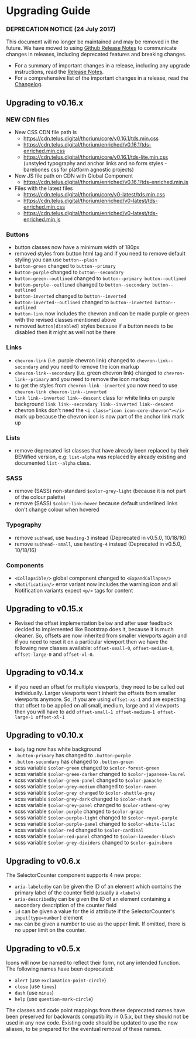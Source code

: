 # Upgrading Guide

### DEPRECATION NOTICE (24 July 2017)

This document will no longer be maintained and may be removed in the future. We have moved to using [Github Release Notes](https://github.com/telusdigital/tds/releases)
to communicate changes in releases, including deprecated features and breaking changes.

* For a summary of important changes in a release, including any upgrade instructions, read the [Release Notes](https://github.com/telusdigital/tds/releases).
* For a comprehensive list of the important changes in a release, read the [Changelog](https://github.com/telusdigital/tds/blob/master/CHANGELOG.md).


## Upgrading to v0.16.x

### NEW CDN files
* New CSS CDN file path is
  * https://cdn.telus.digital/thorium/core/v0.16.1/tds.min.css
  * https://cdn.telus.digital/thorium/enriched/v0.16.1/tds-enriched.min.css
  * https://cdn.telus.digital/thorium/core/v0.16.1/tds-lite.min.css (unstyled typography and anchor links and no form styles - barebones css for platform agnostic projects)
* New JS file path on CDN with Global Component
  * https://cdn.telus.digital/thorium/enriched/v0.16.1/tds-enriched.min.js
* Files with the latest files
  * https://cdn.telus.digital/thorium/core/v0-latest/tds.min.css
  * https://cdn.telus.digital/thorium/enriched/v0-latest/tds-enriched.min.css
  * https://cdn.telus.digital/thorium/enriched/v0-latest/tds-enriched.min.js

### Buttons
* button classes now have a minimum width of 180px
* removed styles from button html tag and if you need to remove default styling you can use `button--plain`
* `button-green` changed to `button--primary`
* `button-purple` changed to `button--secondary`
* `button-green--outlined` changed to `button--primary button--outlined`
* `button-purple--outlined` changed to `button--secondary button--outlined`
* `button-inverted` changed to `button--inverted`
* `button-inverted--outlined` changed to `button--inverted button--outlined`
* `button-link` now includes the chevron and can be made purple or green with the revised classes mentioned above
* removed `button[disabled]` styles because if a button needs to be disabled then it might as well not be there

### Links
* `chevron-link` (i.e. purple chevron link) changed to `chevron-link--secondary` and you need to remove the icon markup
* `chevron-link--secondary` (i.e. green chevron link) changed to `chevron-link--primary` and you need to remove the icon markup
* to get the styles from `chevron-link--inverted` you now need to use `chevron-link chevron-link--inverted`
* `link link--inverted link--descent` class for white links on purple background `link link--secondary link--inverted link--descent`
* chevron links don't need the `<i class="icon icon-core-chevron"></i>` mark up because the chevron icon is now part of the anchor link mark up

### Lists
* remove deprecated list classes that have already been replaced by their BEMified version, e.g: `list-alpha` was replaced by already existing and documented `list--alpha` class.

### SASS
* remove (SASS) non-standard `$color-grey-light` (because it is not part of the colour palette)
* remove (SASS) `$color-link-hover` because default underlined links don't change colour when hovered

### Typography
* remove `subhead`, use `heading-3` instead (Deprecated in v0.5.0, 10/18/16)
* remove `subhead--small`, use `heading-4` instead (Deprecated in v0.5.0, 10/18/16)

### Components
* `<Collapsible/>` global component changed to `<ExpandCollapse/>`
* `<Notification/>` error variant now includes the warning icon and all Notification variants expect `<p/>` tags for content


## Upgrading to v0.15.x

* Revised the offset implementation below and after user feedback decided to implemented like Bootstrap does it, because it is much cleaner. So, offsets are now inherited from smaller viewports again and if you need to reset it on a particular viewport then we have the following new classes available: `offset-small-0`, `offset-medium-0`, `offset-large-0` and `offset-xl-0`.


## Upgrading to v0.14.x

* if you need an offset for multiple viewports, they need to be called out individually. Larger
viewports won't inherit the offsets from smaller viewports anymore. So, if you are using `offset-xs-1` and are expecting that offset to be applied on all small, medium, large and xl viewports then you will have to add `offset-small-1 offset-medium-1 offset-large-1 offset-xl-1`

## Upgrading to v0.10.x

* `body` tag now has white background
* `.button-primary` has changed to `.button-purple`
* `.button-secondary` has changed to `.button-green`
* scss variable `$color-green` changed to `$color-forest-green`
* scss variable `$color-green-darker` changed to `$color-japanese-laurel`
* scss variable `$color-green-panel` changed to `$color-panache`
* scss variable `$color-grey-medium` changed to `$color-raven`
* scss variable `$color-grey changed` to `$color-shuttle-grey`
* scss variable `$color-grey-dark` changed to `$color-shark`
* scss variable `$color-grey-panel` changed to `$color-athens-grey`
* scss variable `$color-purple` changed to `$color-grape`
* scss variable `$color-purple-light` changed to `$color-royal-purple`
* scss variable `$color-purple-panel` changed to `$color-white-lilac`
* scss variable `$color-red` changed to `$color-cardinal`
* scss variable `$color-red-panel` changed to `$color-lavender-blush`
* scss variable `$color-grey-dividers` changed to `$color-gainsboro`


## Upgrading to v0.6.x

The SelectorCounter component supports 4 new props:

* `aria-labeledby` can be given the ID of an element which contains the primary label of the counter field (usually a `<label>`)
* `aria-describedby` can be given the ID of an element containing a secondary description of the counter field
* `id` can be given a value for the id attribute if the SelectorCounter's `input[type=number]` element
* `max` can be given a number to use as the upper limit. If omitted, there is no upper limit on the counter.

## Upgrading to v0.5.x

Icons will now be named to reflect their form, not any intended function. The following names have been deprecated:

* `alert` (use `exclamation-point-circle`)
* `close` (use `times`)
* `dash` (use `minus`)
* `help` (use `question-mark-circle`)

The classes and code point mappings from these deprecated names have been preserved for backwards compatibility in 0.5.x, but they should not be used in any new code.
Existing code should be updated to use the new aliases, to be prepared for the eventual removal of these names.
